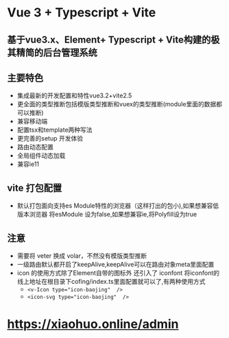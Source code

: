# Vue 3 + Typescript + Vite

## 基于vue3.x、Element+ Typescript + Vite构建的极其精简的后台管理系统

## 主要特色

* 集成最新的开发配置和特性vue3.2+vite2.5
* 更全面的类型推断包括模版类型推断和vuex的类型推断(module里面的数据都可以推断)
* 兼容移动端
* 配置tsx和template两种写法
* 更完善的setup 开发体验
* 路由动态配置
* 全局组件动态加载
* 兼容ie11

## vite 打包配置

* 默认打包面向支持es Module特性的浏览器（这样打出的包小),如果想兼容低版本浏览器 将esModule 设为false,如果想兼容ie,将Polyfill设为true

## 注意

* 需要将 veter 换成 volar，不然没有模版类型推断
* 一级路由默认都开启了keepAlive,keepAlive可以在路由对象meta里面配置
* icon 的使用方式除了Element自带的图标外 还引入了 iconfont
  将iconfont的线上地址在根目录下cofing/index.ts里面配置就可以了,有两种使用方式
  * ` <v-Icon type="icon-baojing"  /> `
  * `<icon-svg type="icon-baojing"  />`

# <https://xiaohuo.online/admin>
